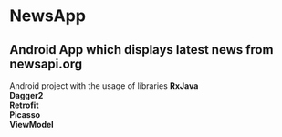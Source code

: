 # NewsApp
## Android App which displays latest news from **newsapi.org**

Android project with the usage of libraries
 **RxJava**</br>
 **Dagger2**</br>
 **Retrofit**</br>
 **Picasso**</br>
 **ViewModel**</br>
